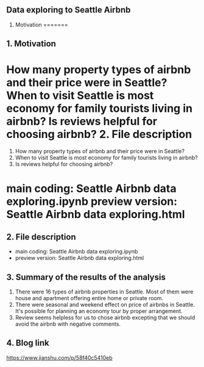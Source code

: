 Data exploring to Seattle Airbnb
--------------------------------


1. Motivation
=======
## 1. Motivation


How many property types of airbnb and their price were in Seattle?
When to visit Seattle is most economy for family tourists living in airbnb?
Is reviews helpful for choosing airbnb?
2. File description
=======
1. How many property types of airbnb and their price were in Seattle?
2. When to visit Seattle is most economy for family tourists living in airbnb?
3. Is reviews helpful for choosing airbnb?

main coding: Seattle Airbnb data exploring.ipynb
preview version: Seattle Airbnb data exploring.html
=======
## 2. File description

- main coding: Seattle Airbnb data exploring.ipynb
- preview version: Seattle Airbnb data exploring.html


## 3. Summary of the results of the analysis

1. There were 16 types of airbnb properties in Seattle. Most of them were house and apartment offering entire home or private room.
2. There were seasonal and weekend effect on price of airbnbs in Seattle. It's possible for planning an economy tour by proper arrangement.
3. Review seems helpless for us to chose airbnb excepting that we should avoid the airbnb with negative comments.

## 4. Blog link

https://www.jianshu.com/p/58f40c5410eb

